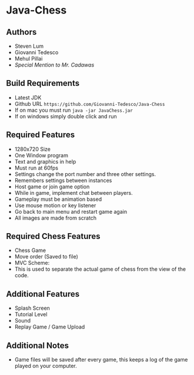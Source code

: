 # Java-Chess

## Authors
  - Steven Lum
  - Giovanni Tedesco
  - Mehul Pillai
  - *Special Mention to Mr. Cadawas*

## Build Requirements
  - Latest JDK
  - Github URL ```https://github.com/Giovanni-Tedesco/Java-Chess```
  - If on mac you must run ```java -jar JavaChess.jar ```
  - If on windows simply double click and run

## Required Features
 - 1280x720 Size
 - One Window program
 - Text and graphics in help
 - Must run at 60fps
 - Settings change the port number and three other settings.
 - Remembers settings between instances
 - Host game or join game option
 - While in game, implement chat between players.
 - Gameplay must be animation based
 - Use mouse motion or key listener
 - Go back to main menu and restart game again
 - All images are made from scratch

## Required Chess Features
 - Chess Game
 - Move order (Saved to file)
 - MVC Scheme:
  - This is used to separate the actual game of chess from the view of
    the code.

## Additional Features
 - Splash Screen
 - Tutorial Level
 - Sound
 - Replay Game / Game Upload

## Additional Notes
 - Game files will be saved after every game, this keeps a log of the game played on your computer.
 
